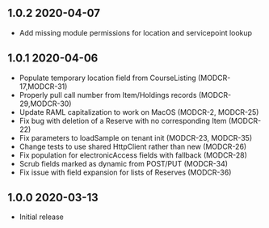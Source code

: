 ## 1.0.2 2020-04-07
* Add missing module permissions for location and servicepoint lookup

## 1.0.1 2020-04-06

* Populate temporary location field from CourseListing (MODCR-17,MODCR-31)
* Properly pull call number from Item/Holdings records (MODCR-29,MODCR-30)
* Update RAML capitalization to work on MacOS (MODCR-2,  MODCR-25)
* Fix bug with deletion of a Reserve with no corresponding Item (MODCR-22)
* Fix parameters to loadSample on tenant init (MODCR-23, MODCR-35)
* Change tests to use shared HttpClient rather than new (MODCR-26)
* Fix population for electronicAccess fields with fallback (MODCR-28)
* Scrub fields marked as dynamic from POST/PUT (MODCR-34)
* Fix issue with field expansion for lists of Reserves (MODCR-36)


## 1.0.0 2020-03-13

* Initial release
